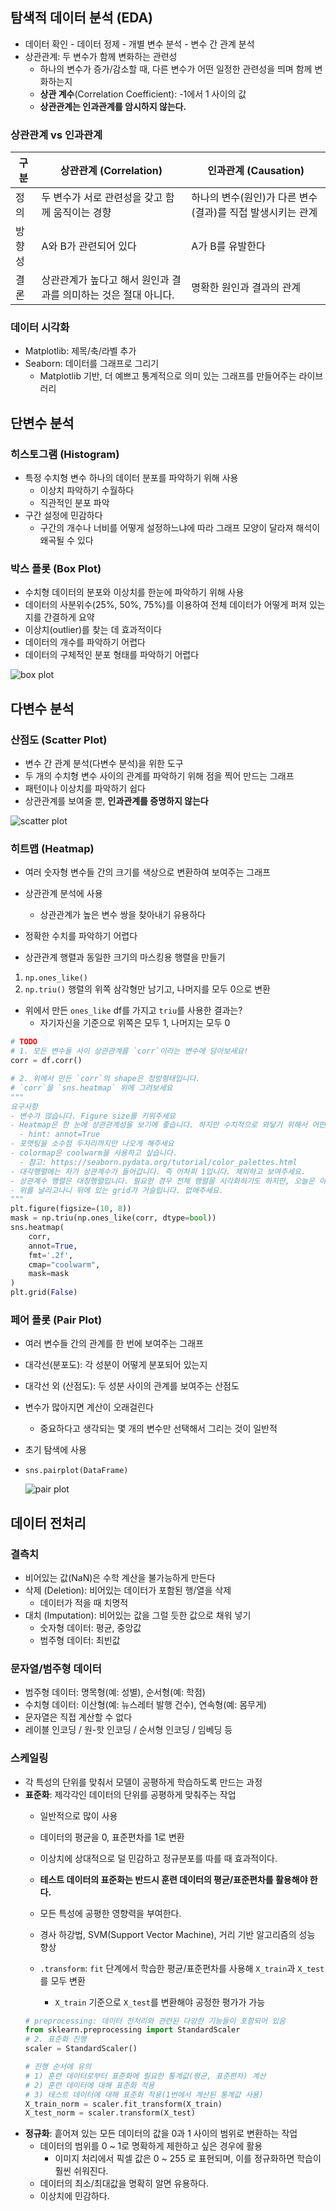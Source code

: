 ## 탐색적 데이터 분석 (EDA)

- 데이터 확인 - 데이터 정제 - 개별 변수 분석 - 변수 간 관계 분석
- 상관관계: 두 변수가 함께 변화하는 관련성
    - 하나의 변수가 증가/감소할 때, 다른 변수가 어떤 일정한 관련성을 띄며 함께 변화하는지
    - **상관 계수**(Correlation Coefficient): -1에서 1 사이의 값
    - **상관관계는 인과관계를 암시하지 않는다.**

### 상관관계 vs 인과관계

| 구분 | 상관관계 (Correlation) | 인과관계 (Causation) |
| --- | --- | --- |
| 정의 | 두 변수가 서로 관련성을 갖고 함께 움직이는 경향 | 하나의 변수(원인)가 다른 변수(결과)를 직접 발생시키는 관계 |
| 방향성 | A와 B가 관련되어 있다 | A가 B를 유발한다 |
| 결론 | 상관관계가 높다고 해서 원인과 결과를 의미하는 것은 절대 아니다. | 명확한 원인과 결과의 관계 |

### 데이터 시각화

- Matplotlib: 제목/축/라벨 추가
- Seaborn: 데이터를 그래프로 그리기
    - Matplotlib 기반, 더 예쁘고 통계적으로 의미 있는 그래프를 만들어주는 라이브러리

## 단변수 분석

### 히스토그램 (Histogram)

- 특정 수치형 변수 하나의 데이터 분포를 파악하기 위해 사용
    - 이상치 파악하기 수월하다
    - 직관적인 분포 파악
- 구간 설정에 민감하다
    - 구간의 개수나 너비를 어떻게 설정하느냐에 따라 그래프 모양이 달라져 해석이 왜곡될 수 있다

### 박스 플롯 (Box Plot)

- 수치형 데이터의 분포와 이상치를 한눈에 파악하기 위해 사용
- 데이터의 사분위수(25%, 50%, 75%)를 이용하여 전체 데이터가 어떻게 퍼져 있는지를 간결하게 요약
- 이상치(outlier)를 찾는 데 효과적이다
- 데이터의 개수를 파악하기 어렵다
- 데이터의 구체적인 분포 형태를 파악하기 어렵다

![box plot](../images/eda_1.png)

## 다변수 분석

### 산점도 (Scatter Plot)

- 변수 간 관계 분석(다변수 분석)을 위한 도구
- 두 개의 수치형 변수 사이의 관계를 파악하기 위해 점을 찍어 만드는 그래프
- 패턴이나 이상치를 파악하기 쉽다
- 상관관계를 보여줄 뿐, **인과관계를 증명하지 않는다**

![scatter plot](../images/eda_2.png)

### 히트맵 (Heatmap)

- 여러 숫자형 변수들 간의 크기를 색상으로 변환하여 보여주는 그래프
- 상관관계 분석에 사용
    - 상관관계가 높은 변수 쌍을 찾아내기 유용하다
- 정확한 수치를 파악하기 어렵다

- 상관관계 행렬과 동일한 크기의 마스킹용 행렬을 만들기
1. `np.ones_like()`
2. `np.triu()` 행렬의 위쪽 삼각형만 남기고, 나머지를 모두 0으로 변환
- 위에서 만든 `ones_like` df를 가지고 `triu`를 사용한 결과는?
    - 자기자신을 기준으로 위쪽은 모두 1, 나머지는 모두 0

```python
# TODO
# 1. 모든 변수들 사이 상관관계를 `corr`이라는 변수에 담아보세요!
corr = df.corr()

# 2. 위에서 만든 `corr`의 shape은 정방형태입니다.
# `corr`을 `sns.heatmap` 위에 그려보세요
"""
요구사항
- 변수가 많습니다. Figure size를 키워주세요
- Heatmap은 한 눈에 상관관계성을 보기에 좋습니다. 하지만 수치적으로 와닿기 위해서 어떤 조치를 취할 수 있을까요?
  - hint: annot=True
- 포맷팅을 소수점 두자리까지만 나오게 해주세요
- colormap은 coolwarm을 사용하고 싶습니다.
  - 참고: https://seaborn.pydata.org/tutorial/color_palettes.html
- 대각행렬에는 자가 상관계수가 들어갑니다. 즉 어차피 1입니다. 제외하고 보여주세요.
- 상관계수 행렬은 대칭행렬입니다. 필요한 경우 전체 행렬을 시각화하기도 하지만, 오늘은 아래 부분만 보고 싶네요. 대각행렬을 기준으로 윗부분 제외하고 아랫부분만 보여주세요.
- 위를 날리고나니 뒤에 있는 grid가 거슬립니다. 없애주세요.
"""
plt.figure(figsize=(10, 8))
mask = np.triu(np.ones_like(corr, dtype=bool))
sns.heatmap(
    corr,
    annot=True,
    fmt='.2f',
    cmap="coolwarm",
    mask=mask
)
plt.grid(False)
```

### 페어 플롯 (Pair Plot)

- 여러 변수들 간의 관계를 한 번에 보여주는 그래프
- 대각선(분포도): 각 성분이 어떻게 분포되어 있는지
- 대각선 외 (산점도): 두 성분 사이의 관계를 보여주는 산점도
- 변수가 많아지면 계산이 오래걸린다
    - 중요하다고 생각되는 몇 개의 변수만 선택해서 그리는 것이 일반적
- 초기 탐색에 사용
- `sns.pairplot(DataFrame)`

    ![pair plot](../images/eda_3.png)



## 데이터 전처리

### 결측치

- 비어있는 값(NaN)은 수학 계산을 불가능하게 만든다
- 삭제 (Deletion): 비어있는 데이터가 포함된 행/열을 삭제
    - 데이터가 적을 때 치명적
- 대치 (Imputation): 비어있는 값을 그럴 듯한 값으로 채워 넣기
    - 숫자형 데이터: 평균, 중앙값
    - 범주형 데이터: 최빈값

### 문자열/범주형 데이터

- 범주형 데이터: 명목형(예: 성별), 순서형(예: 학점)
- 수치형 데이터: 이산형(예: 뉴스레터 발행 건수), 연속형(예: 몸무게)
- 문자열은 직접 계산할 수 없다
- 레이블 인코딩 / 원-핫 인코딩 / 순서형 인코딩 / 임베딩 등

### 스케일링

- 각 특성의 단위를 맞춰서 모델이 공평하게 학습하도록 만드는 과정
- **표준화**: 제각각인 데이터의 단위를 공평하게 맞춰주는 작업
    - 일반적으로 많이 사용
    - 데이터의 평균을 0, 표준편차를 1로 변환
    - 이상치에 상대적으로 덜 민감하고 정규분포를 따를 때 효과적이다.
    - **테스트 데이터의 표준화는 반드시 훈련 데이터의 평균/표준편차를 활용해야 한다.**
    - 모든 특성에 공평한 영향력을 부여한다.
    - 경사 하강법, SVM(Support Vector Machine), 거리 기반 알고리즘의 성능 향상

    - `.transform`: `fit` 단계에서 학습한 평균/표준편차를 사용해 `X_train`과 `X_test`를 모두 변환
        - `X_train` 기준으로 `X_test`를 변환해야 공정한 평가가 가능
    ```python
    # preprocessing: 데이터 전처리와 관련된 다양한 기능들이 포함되어 있음
    from sklearn.preprocessing import StandardScaler
    # 2. 표준화 진행
    scaler = StandardScaler()

    # 진행 순서에 유의
    # 1) 훈련 데이터로부터 표준화에 필요한 통계값(평균, 표준편차) 계산
    # 2) 훈련 데이터에 대해 표준화 적용
    # 3) 테스트 데이터에 대해 표준화 적용(1번에서 계산된 통계값 사용)
    X_train_norm = scaler.fit_transform(X_train)
    X_test_norm = scaler.transform(X_test)
    ```
- **정규화**: 흩어져 있는 모든 데이터의 값을 0과 1 사이의 범위로 변환하는 작업
    - 데이터의 범위를 0 ~ 1로 명확하게 제한하고 싶은 경우에 활용
        - 이미지 처리에서 픽셀 값은 0 ~ 255 로 표현되며, 이를 정규화하면 학습이 훨씬 쉬워진다.
    - 데이터의 최소/최대값을 명확히 알면 유용하다.
    - 이상치에 민감하다.
